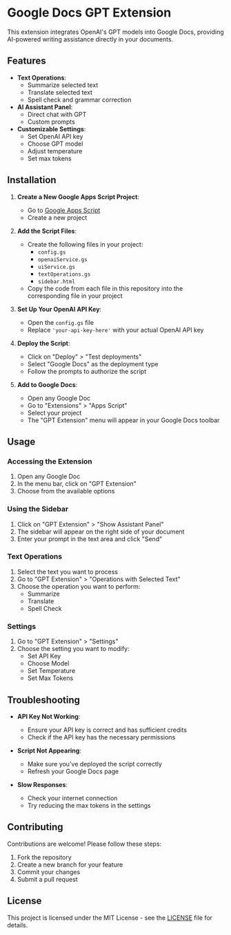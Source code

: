 # Google Docs GPT Extension

This extension integrates OpenAI's GPT models into Google Docs, providing AI-powered writing assistance directly in your documents.

## Features

- **Text Operations**:
  - Summarize selected text
  - Translate selected text
  - Spell check and grammar correction
- **AI Assistant Panel**:
  - Direct chat with GPT
  - Custom prompts
- **Customizable Settings**:
  - Set OpenAI API key
  - Choose GPT model
  - Adjust temperature
  - Set max tokens

## Installation

1. **Create a New Google Apps Script Project**:
   - Go to [Google Apps Script](https://script.google.com/)
   - Create a new project

2. **Add the Script Files**:
   - Create the following files in your project:
     - `config.gs`
     - `openaiService.gs`
     - `uiService.gs`
     - `textOperations.gs`
     - `sidebar.html`
   - Copy the code from each file in this repository into the corresponding file in your project

3. **Set Up Your OpenAI API Key**:
   - Open the `config.gs` file
   - Replace `'your-api-key-here'` with your actual OpenAI API key

4. **Deploy the Script**:
   - Click on "Deploy" > "Test deployments"
   - Select "Google Docs" as the deployment type
   - Follow the prompts to authorize the script

5. **Add to Google Docs**:
   - Open any Google Doc
   - Go to "Extensions" > "Apps Script"
   - Select your project
   - The "GPT Extension" menu will appear in your Google Docs toolbar

## Usage

### Accessing the Extension

1. Open any Google Doc
2. In the menu bar, click on "GPT Extension"
3. Choose from the available options

### Using the Sidebar

1. Click on "GPT Extension" > "Show Assistant Panel"
2. The sidebar will appear on the right side of your document
3. Enter your prompt in the text area and click "Send"

### Text Operations

1. Select the text you want to process
2. Go to "GPT Extension" > "Operations with Selected Text"
3. Choose the operation you want to perform:
   - Summarize
   - Translate
   - Spell Check

### Settings

1. Go to "GPT Extension" > "Settings"
2. Choose the setting you want to modify:
   - Set API Key
   - Choose Model
   - Set Temperature
   - Set Max Tokens

## Troubleshooting

- **API Key Not Working**:
  - Ensure your API key is correct and has sufficient credits
  - Check if the API key has the necessary permissions

- **Script Not Appearing**:
  - Make sure you've deployed the script correctly
  - Refresh your Google Docs page

- **Slow Responses**:
  - Check your internet connection
  - Try reducing the max tokens in the settings

## Contributing

Contributions are welcome! Please follow these steps:

1. Fork the repository
2. Create a new branch for your feature
3. Commit your changes
4. Submit a pull request

## License

This project is licensed under the MIT License - see the [LICENSE](LICENSE) file for details.
